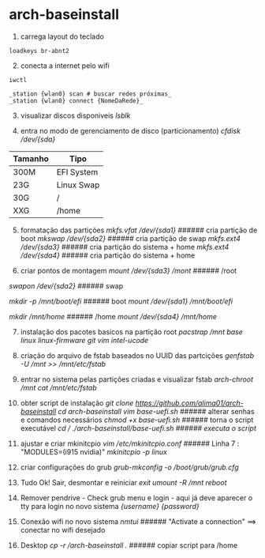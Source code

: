 # arch-baseinstall


1. carrega layout do teclado
~~~root@archiso_$
loadkeys br-abnt2
~~~

2. conecta a internet pelo wifi
~~~root@archiso_$
iwctl
~~~
~~~root@archiso_$
_station {wlan0} scan # buscar redes próximas_
_station {wlan0} connect {NomeDaRede}_
~~~
3. visualizar discos disponiveis
_lsblk_

4. entra no modo de gerenciamento de disco (particionamento)
_cfdisk /dev/{sda}_

Tamanho   | Tipo
--------- | ------
300M | EFI System
23G  | Linux Swap
30G  | /
XXG  | /home

5. formatação das partições
_mkfs.vfat /dev/{sda1}_   ###### cria partição de boot
_mkswap /dev/{sda2}_      ###### cria partição de swap
_mkfs.ext4 /dev/{sda3}_   ###### cria partição do sistema + home
_mkfs.ext4 /dev/{sda4}_   ###### cria partição do sistema + home

6. criar pontos de montagem
_mount /dev/{sda3} /mont_         ###### /root

_swapon /dev/{sda2}_              ###### swap

_mkdir -p /mnt/boot/efi_          ###### boot 
_mount /dev/{sda1} /mnt/boot/efi_

_mkdir /mnt/home_                 ###### /home
_mount /dev/{sda4} /mnt/home_

7. instalação dos pacotes basicos na partição root
_pacstrap /mnt base linux linux-firmware git vim intel-ucode_

8. criação do arquivo de fstab baseados no UUID das partcições
_genfstab -U /mnt >> /mnt/etc/fstab_

9. entrar no sistema pelas partições criadas e visualizar fstab
_arch-chroot /mnt_
_cat /mnt/etc/fstab_

10. obter script de instalação
_git clone https://github.com/alima01/arch-baseinstall_
_cd arch-baseinstall_
_vim base-uefi.sh_        ###### alterar senhas e comandos necessários
_chmod +x base-uefi.sh_   ###### torna o script executável
_cd /_
_./arch-baseinstall/base-uefi.sh ###### executa o script_

11. ajustar e criar mkinitcpio
_vim /etc/mkinitcpio.conf_    ###### Linha 7 : "MODULES=(i915 nvidia)"
_mkinitcpio -p linux_

12. criar configurações do grub
_grub-mkconfig -o /boot/grub/grub.cfg_

13. Tudo Ok! Sair, desmontar e reiniciar
_exit_
_umount -R /mnt_
_reboot_

14. Remover pendrive - Check grub menu e login - aqui já deve aparecer o tty para login no novo sistema
_{username}_
_{password}_

15. Conexão wifi no novo sistema
_nmtui_       ###### "Activate a connection" ==> conectar no wifi desejado

16. Desktop
_cp -r /arch-baseinstall ._   ###### copiar script para /home
